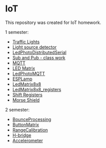 # IoT
This repository was created for IoT homework.

1 semester:
+ [Traffic Lights](https://github.com/sxannyy/IoT/tree/main/traffic_lights)
+ [Light source detector](https://github.com/sxannyy/IoT/tree/main/photo_sensor)
+ [LedPhotoDistributedSerial](https://github.com/sxannyy/IoT/tree/main/led_photo)
+ [Sub and Pub - class work](https://github.com/sxannyy/IoT/tree/main/sub_pub_classes)
+ [MQTT](https://github.com/sxannyy/IoT/blob/main/MQTT)
+ [LED Matrix](https://github.com/sxannyy/IoT/tree/main/led_matrix)
+ [LedPhotoMQTT](https://github.com/sxannyy/IoT/tree/main/LedPhotoMQTT)
+ [ESPLamp](https://github.com/sxannyy/IoT/tree/main/ESPLamp)
+ [LedMatrix8x8](https://github.com/sxannyy/IoT/tree/main/extended_led_matrix)
+ [LedMatrix8x8_registers](https://github.com/sxannyy/IoT/tree/main/extended_led_matrix_with_ports)
+ [Shift Registers](https://github.com/sxannyy/IoT/tree/main/shift_registers)
+ [Morse Shield](https://github.com/sxannyy/IoT/tree/main/morse_shield)

2 semester:
+ [BounceProcessing](https://github.com/sxannyy/IoT/tree/main/bounce_processing)
+ [ButtonMatrix](https://github.com/sxannyy/IoT/tree/main/ButtonMatrix)
+ [RangeCalibration](https://github.com/sxannyy/IoT/tree/main/range_calibration)
+ [H-bridge](https://github.com/sxannyy/IoT/tree/main/H-bridge)
+ [Accelerometer](https://github.com/sxannyy/IoT/tree/main/accelerometer)

